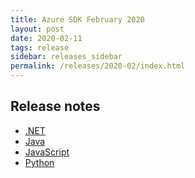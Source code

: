 ```yaml
---
title: Azure SDK February 2020
layout: post
date: 2020-02-11
tags: release
sidebar: releases_sidebar
permalink: /releases/2020-02/index.html
---
```

## Release notes

* [.NET](dotnet.md)
* [Java](java.md)
* [JavaScript](js.md)
* [Python](python.md)
